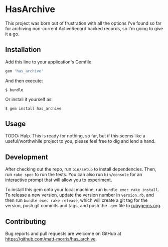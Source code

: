 # HasArchive

This project was born out of frustration with all the options I've found so far for archiving non-current ActiveRecord backed records, so I'm going to give it a go. 

## Installation

Add this line to your application's Gemfile:

```ruby
gem 'has_archive'
```

And then execute:

    $ bundle

Or install it yourself as:

    $ gem install has_archive

## Usage

TODO: Halp. This is ready for nothing, so far, but if this seems like a useful/worthwhile project to you, please feel free to dig and lend a hand.

## Development

After checking out the repo, run `bin/setup` to install dependencies. Then, run `rake spec` to run the tests. You can also run `bin/console` for an interactive prompt that will allow you to experiment.

To install this gem onto your local machine, run `bundle exec rake install`. To release a new version, update the version number in `version.rb`, and then run `bundle exec rake release`, which will create a git tag for the version, push git commits and tags, and push the `.gem` file to [rubygems.org](https://rubygems.org).

## Contributing

Bug reports and pull requests are welcome on GitHub at https://github.com/matt-morris/has_archive.
